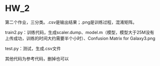 # HW_2
第二个作业，三分类。.csv是输出结果；.png是训练过程，混淆矩阵。

train2.py：训练代码，生成scaler.dump、model.m（模型，模型大于25M没有上传成功，训练的时间大约需要半个小时）、Confusion Matrix for Galaxy3.png

test.py：测试，生成.csv文件

其他代码为参考代码，删掉也可以
